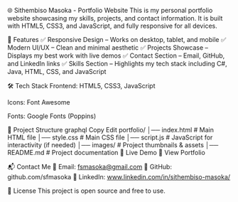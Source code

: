 🌐 Sithembiso Masoka - Portfolio Website
This is my personal portfolio website showcasing my skills, projects, and contact information. It is built with HTML5, CSS3, and JavaScript, and fully responsive for all devices.

🚀 Features
✅ Responsive Design – Works on desktop, tablet, and mobile
✅ Modern UI/UX – Clean and minimal aesthetic
✅ Projects Showcase – Displays my best work with live demos
✅ Contact Section – Email, GitHub, and LinkedIn links
✅ Skills Section – Highlights my tech stack including C#, Java, HTML, CSS, and JavaScript

🛠️ Tech Stack
Frontend: HTML5, CSS3, JavaScript

Icons: Font Awesome

Fonts: Google Fonts (Poppins)

📂 Project Structure
graphql
Copy
Edit
portfolio/
│── index.html       # Main HTML file
│── style.css        # Main CSS file
│── script.js        # JavaScript for interactivity (if needed)
│── images/          # Project thumbnails & assets
│── README.md        # Project documentation
📸 Live Demo
🔗 View Portfolio

📬 Contact Me
📧 Email: fsmasoka@gmail.com
🐙 GitHub: github.com/sfmasoka
🔗 LinkedIn: www.linkedin.com/in/sithembiso-masoka/

📜 License
This project is open source and free to use.

